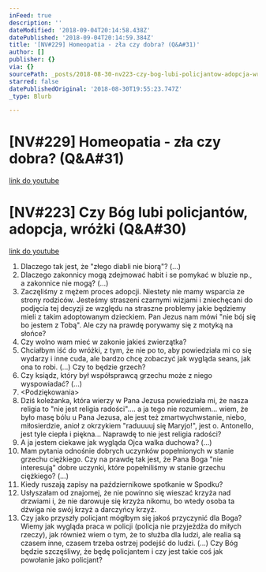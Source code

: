 ```yaml
---
inFeed: true
description: ''
dateModified: '2018-09-04T20:14:58.438Z'
datePublished: '2018-09-04T20:14:59.384Z'
title: '[NV#229] Homeopatia - zła czy dobra? (Q&A#31)'
author: []
publisher: {}
via: {}
sourcePath: _posts/2018-08-30-nv223-czy-bog-lubi-policjantow-adopcja-wrozki-qanda30.md
starred: false
datePublishedOriginal: '2018-08-30T19:55:23.747Z'
_type: Blurb

---
```

# \[NV\#229\] Homeopatia - zła czy dobra? (Q&A\#31)
[link do youtube][0]

# \[NV\#223\] Czy Bóg lubi policjantów, adopcja, wróżki (Q&A\#30)
[link do youtube][1]

1. Dlaczego tak jest, że "złego diabli nie biorą"? (...)
2. Dlaczego zakonnicy mogą zdejmować habit i se pomykać w bluzie np., a zakonnice nie mogą? (...)
3. Zaczęliśmy z mężem proces adopcji. Niestety nie mamy wsparcia ze strony rodziców. Jesteśmy straszeni czarnymi wizjami i zniechęcani do podjęcia tej decyzji ze względu na straszne problemy jakie będziemy mieli z takim adoptowanym dzieckiem. Pan Jezus nam mówi "nie bój się bo jestem z Tobą". Ale czy na prawdę porywamy się z motyką na słońce?
4. Czy wolno wam mieć w zakonie jakieś zwierzątka?
5. Chciałbym iść do wróżki, z tym, że nie po to, aby powiedziała mi co się wydarzy i inne cuda, ale bardzo chcę zobaczyć jak wygląda seans, jak ona to robi. (...) Czy to będzie grzech?
6. Czy ksiądz, który był współsprawcą grzechu może z niego wyspowiadać? (...)
7. <Podziękowania\>
8. Dziś koleżanka, która wierzy w Pana Jezusa powiedziała mi, że nasza religia to "nie jest religia radości".... a ja tego nie rozumiem... wiem, że było masę bólu u Pana Jezusa, ale jest też zmartwychwstanie, niebo, miłosierdzie, anioł z okrzykiem "raduuuuj się Maryjo!", jest o. Antonello, jest tyle ciepła i piękna... Naprawdę to nie jest religia radości?
9. A ja jestem ciekawe jak wygląda Ojca walka duchowa? (...)
10. Mam pytania odnośnie dobrych uczynków popełnionych w stanie grzechu ciężkiego. Czy na prawdę tak jest, że Pana Boga "nie interesują" dobre uczynki, które popełniliśmy w stanie grzechu ciężkiego? (...)
11. Kiedy ruszają zapisy na październikowe spotkanie w Spodku?
12. Usłyszałam od znajomej, że nie powinno się wieszać krzyża nad drzwiami i, że nie darowuje się krzyża nikomu, bo wtedy osoba ta dźwiga nie swój krzyż a darczyńcy krzyż.
13. Czy jako przyszły policjant mógłbym się jakoś przyczynić dla Boga? Wiemy jak wygląda praca w policji (policja nie przyjeżdża do miłych rzeczy), jak również wiem o tym, że to służba dla ludzi, ale realia są czasem inne, czasem trzeba ostrzej podejść do ludzi. (...) Czy Bóg będzie szczęśliwy, że będę policjantem i czy jest takie coś jak powołanie jako policjant?

[0]: https://www.youtube.com/watch?v=e2E3MSX0b9U
[1]: https://www.youtube.com/watch?v=h0Y--noB5zA&t=33s
